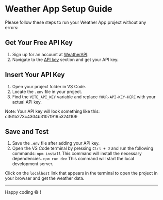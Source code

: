 # Weather App Setup Guide

Please follow these steps to run your Weather App project without any errors:

## Get Your Free API Key
1. Sign up for an account at [WeatherAPI](https://www.weatherapi.com/signup.aspx).
2. Navigate to the [API key](https://www.weatherapi.com/my) section and get your API key.

## Insert Your API Key
1. Open your project folder in VS Code.
2. Locate the `.env` file in your project.
3. Find the `VITE_API_KEY` variable and replace `YOUR-API-KEY-HERE` with your actual API key.

Note: Your API key will look something like this: c361b273c4304b3107f91953241109 

## Save and Test
1. Save the `.env` file after adding your API key.
2. Open the VS Code terminal by pressing `Ctrl + J` and run the following commands:
    `npm install` This command will install the necessary dependencies.
    `npm run dev` This command will start the local development server.

Click on the `localhost` link that appears in the terminal to open the project in your browser and get the weather data.


---

Happy coding :smile: !
